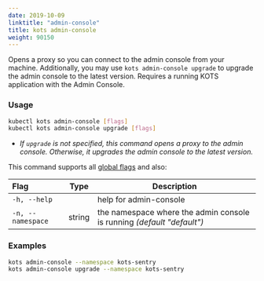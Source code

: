 ```yaml
---
date: 2019-10-09
linktitle: "admin-console"
title: kots admin-console
weight: 90150
---
```


Opens a proxy so you can connect to the admin console from your machine. Additionally, you may use `kots admin-console upgrade` to upgrade the admin console to the latest version. Requires a running KOTS application with the Admin Console.


### Usage
```bash
kubectl kots admin-console [flags]
kubectl kots admin-console upgrade [flags]
```

* _If `upgrade` is not specified, this command opens a proxy to the admin console. Otherwise, it upgrades the admin console to the latest version._

This command supports all [global flags](/kots-cli/global-flags/) and also:

| Flag                 | Type | Description |
|:----------------------|------|-------------|
| `-h, --help`   |  |          help for admin-console |
| `-n, --namespace` | string |   the namespace where the admin console is running _(default "default")_ |

### Examples
```bash
kots admin-console --namespace kots-sentry
kots admin-console upgrade --namespace kots-sentry
```
